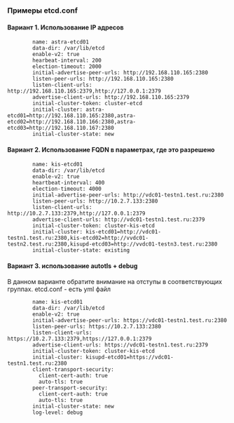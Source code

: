 ### Примеры etcd.conf

#### Вариант 1. Использование IP адресов 
            name: astra-etcd01 
            data-dir: /var/lib/etcd 
            enable-v2: true 
            hearbeat-interval: 200
            election-timeout: 2000
            initial-advertise-peer-urls: http://192.168.110.165:2380 
            listen-peer-urls: http://192.168.110.165:2380 
            listen-client-urls: http://192.168.110.165:2379,http://127.0.0.1:2379 
            advertise-client-urls: http://192.168.110.165:2379 
            initial-cluster-token: cluster-etcd 
            initial-cluster: astra-etcd01=http://192.168.110.165:2380,astra-etcd02=http://192.168.110.166:2380,astra-etcd03=http://192.168.110.167:2380  
            initial-cluster-state: new

#### Вариант 2. Использование FQDN в параметрах, где это разрешено

            name: kis-etcd01
            data-dir: /var/lib/etcd
            enable-v2: true
            heartbeat-interval: 400
            election-timeout: 4000
            initial-advertise-peer-urls: http://vdc01-testn1.test.ru:2380
            listen-peer-urls: http://10.2.7.133:2380
            listen-client-urls: http://10.2.7.133:2379,http://127.0.0.1:2379
            advertise-client-urls: http://vdc01-testn1.test.ru:2379
            initial-cluster-token: cluster-kis-etcd
            initial-cluster: kis-etcd01=http://vdc01-testn1.test.ru:2380,kis-etcd02=http://vvdc01-testn2.test.ru:2380,kisupd-etcd03=http://vvdc01-testn3.test.ru:2380
            initial-cluster-state: existing

#### Вариант 3. использование autotls + debug 

В данном варианте обратите внимание на отступы в соответствующих группах. etcd.conf - есть yml файл

            name: kis-etcd01
            data-dir: /var/lib/etcd
            enable-v2: true
            initial-advertise-peer-urls: https://vdc01-testn1.test.ru:2380
            listen-peer-urls: https://10.2.7.133:2380
            listen-client-urls: https://10.2.7.133:2379,https://127.0.0.1:2379
            advertise-client-urls: https://vdc01-testn1.test.ru:2379
            initial-cluster-token: cluster-kis-etcd
            initial-cluster: kisupd-etcd01=https://vdc01-testn1.test.ru:2380
            client-transport-security:
              client-cert-auth: true
              auto-tls: true
            peer-transport-security:
              client-cert-auth: true
              auto-tls: true
            initial-cluster-state: new
            log-level: debug
